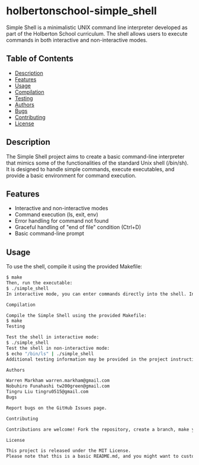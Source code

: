 # holbertonschool-simple_shell
Simple Shell is a minimalistic UNIX command line interpreter developed as part of the Holberton School curriculum. The shell allows users to execute commands in both interactive and non-interactive modes.

## Table of Contents

- [Description](#description)
- [Features](#features)
- [Usage](#usage)
- [Compilation](#compilation)
- [Testing](#testing)
- [Authors](#authors)
- [Bugs](#bugs)
- [Contributing](#contributing)
- [License](#license)

## Description

The Simple Shell project aims to create a basic command-line interpreter that mimics some of the functionalities of the standard Unix shell (/bin/sh). It is designed to handle simple commands, execute executables, and provide a basic environment for command execution.

## Features

- Interactive and non-interactive modes
- Command execution (ls, exit, env)
- Error handling for command not found
- Graceful handling of "end of file" condition (Ctrl+D)
- Basic command-line prompt

## Usage

To use the shell, compile it using the provided Makefile:

```bash
$ make
Then, run the executable:
$ ./simple_shell
In interactive mode, you can enter commands directly into the shell. In non-interactive mode, you can use pipes or input redirection to feed commands to the shell.

Compilation

Compile the Simple Shell using the provided Makefile:
$ make
Testing

Test the shell in interactive mode:
$ ./simple_shell
Test the shell in non-interactive mode:
$ echo "/bin/ls" | ./simple_shell
Additional testing information may be provided in the project instructions.

Authors

Warren Markham warren.markham@gmail.com
Nobuhiro Funahashi tw200green@gmail.com
Tingru Liu tingru0515@gmail.com
Bugs

Report bugs on the GitHub Issues page.

Contributing

Contributions are welcome! Fork the repository, create a branch, make your changes, and submit a pull request.

License

This project is released under the MIT License.
Please note that this is a basic README.md, and you might want to customize it further based on your project's specific details and requirements.
